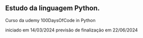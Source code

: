 ## Estudo da linguagem Python.

Curso da udemy 100DaysOfCode in Python

iniciado em 14/03/2024
previsão de finalização em 22/06/2024
